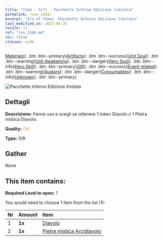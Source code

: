 ```yaml
---
title: "Item - Gift - Pacchetto Inferno Edizione limitata"
permalink: /con_2104/
excerpt: "Era of Chaos  Pacchetto Inferno Edizione limitata"
last_modified_at: 2021-04-25
locale: it
ref: "con_2104.md"
toc: false
classes: wide
---
```

 [Materials](/ItemsIT/){: .btn .btn--primary}[Artifacts](/ItemsIT/Artifacts/){: .btn .btn--success}[Unit Soul](/ItemsIT/UnitSoul/){: .btn .btn--warning}[Unit Awakening](/ItemsIT/UnitAwakening/){: .btn .btn--danger}[Hero Soul](/ItemsIT/HeroSoul/){: .btn .btn--info}[Hero Skill](/ItemsIT/HeroSkill/){: .btn .btn--primary}[Gift](/ItemsIT/Gift/){: .btn .btn--success}[Event related](/ItemsIT/Events/){: .btn .btn--warning}[Avatars](/ItemsIT/Avatars/){: .btn .btn--danger}[Consumables](/ItemsIT/Consumables/){: .btn .btn--info}[Unknown](/ItemsIT/Unknown/){: .btn .btn--primary}

 ![Pacchetto Inferno Edizione limitata](/images/t/i_994005.png)

## Dettagli
 **Descrizione:** Fanne uso e scegli se ottenere 1 token Diavolo o 1 Pietra mistica Diavolo.

 **Quality:** <span style="color: #FF8C00">OK</span>

 **Type:** Gift

## Gather

  None

## This item contains:

 **Required Level to open:** 1

 You would need to choose 1 item from the list (1):

  | Nr | Amount |     Item    |
  |:---|:-------|:------------|
  | 1 |  **1x** | [Diavolo](/ItemsIT/unt_232/) |  | 
  | 2 |  **1x** | [Pietra mistica Arcidiavolo](/ItemsIT/unt_318/) |  | 
